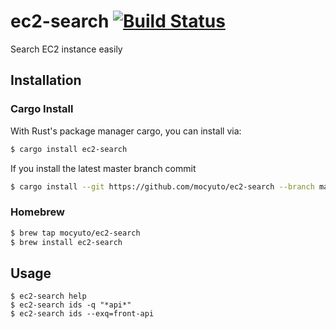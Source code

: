 # ec2-search [![Build Status](https://travis-ci.com/mocyuto/ec2-search.svg?branch=master)](https://travis-ci.com/mocyuto/ec2-search)

Search EC2 instance easily

## Installation

### Cargo Install

With Rust's package manager cargo, you can install via:
```sh
$ cargo install ec2-search
```
If you install the latest master branch commit
```sh
$ cargo install --git https://github.com/mocyuto/ec2-search --branch master
```

### Homebrew

```sh
$ brew tap mocyuto/ec2-search
$ brew install ec2-search
```

## Usage

```
$ ec2-search help
$ ec2-search ids -q "*api*"
$ ec2-search ids --exq=front-api
```
